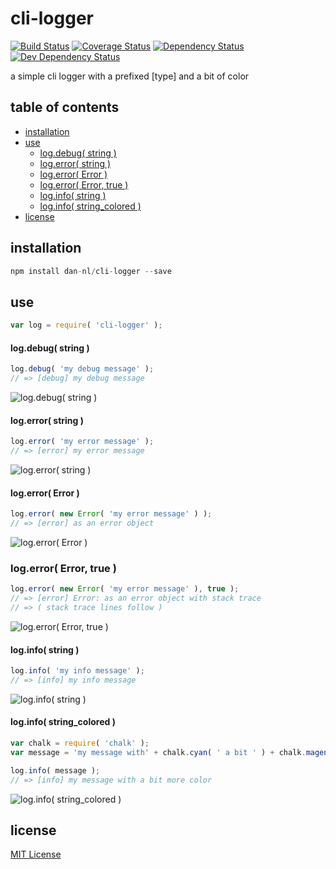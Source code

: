 # cli-logger
[![Build Status][travis-image]][travis-url] [![Coverage Status][coveralls-image]][coveralls-url] [![Dependency Status][david-dm-image]][david-dm-url] [![Dev Dependency Status][david-dm-dev-image]][david-dm-dev-url]

a simple cli logger with a prefixed [type] and a bit of color

## table of contents
* [installation](#installation)
* [use](#use)
    * [log.debug( string )](#log.debug--string--)
    * [log.error( string )](#log.error--string--)
    * [log.error( Error )](#log.error--Error--)
    * [log.error( Error, true )](#log.error--Error,-true--)
    * [log.info( string )](#log.info--string--)
    * [log.info( string_colored )](#log.info--string_colored--)
* [license](#license)

## installation
```javascript
npm install dan-nl/cli-logger --save
```

## use
```javascript
var log = require( 'cli-logger' );
```
#### log.debug( string )
```javascript
log.debug( 'my debug message' );
// => [debug] my debug message
```
![log.debug( string )](/../snapshots/debug.png?raw=true)
#### log.error( string )
```javascript
log.error( 'my error message' ); 
// => [error] my error message
```
![log.error( string )](/../snapshots/error.png?raw=true)
#### log.error( Error )
```javascript
log.error( new Error( 'my error message' ) ); 
// => [error] as an error object
```
![log.error( Error )](/../snapshots/error-object.png?raw=true)
### log.error( Error, true )
```javascript
log.error( new Error( 'my error message' ), true );
// => [error] Error: as an error object with stack trace 
// => ( stack trace lines follow )
```
![log.error( Error, true )](/../snapshots/error-with-stacktrace.png?raw=true)
#### log.info( string )
```javascript
log.info( 'my info message' );
// => [info] my info message
```
![log.info( string )](/../snapshots/info.png?raw=true)
#### log.info( string_colored )
```javascript
var chalk = require( 'chalk' );
var message = 'my message with' + chalk.cyan( ' a bit ' ) + chalk.magenta( 'more color' );

log.info( message ); 
// => [info] my message with a bit more color
```
![log.info( string_colored )](/../snapshots/info-more-color.png?raw=true)
## license
[MIT License][mit-license]

[coveralls-image]: https://coveralls.io/repos/github/dan-nl/cli-logger/badge.svg?branch=master
[coveralls-url]: https://coveralls.io/github/dan-nl/cli-logger?branch=master
[david-dm-image]: https://david-dm.org/dan-nl/cli-logger.svg
[david-dm-url]: https://david-dm.org/dan-nl/cli-logger
[david-dm-dev-image]: https://david-dm.org/dan-nl/cli-logger/dev-status.svg
[david-dm-dev-url]: https://david-dm.org/dan-nl/cli-logger?type=dev
[mit-license]: https://raw.githubusercontent.com/dan-nl/cli-logger/master/license.txt
[travis-image]: https://travis-ci.org/dan-nl/cli-logger.svg?branch=master
[travis-url]: https://travis-ci.org/dan-nl/cli-logger
